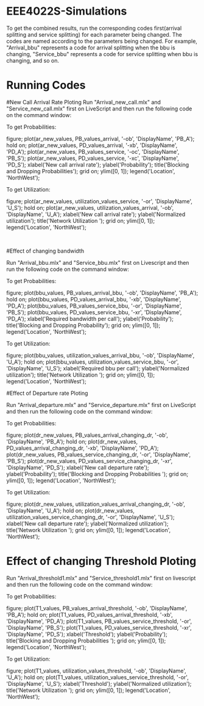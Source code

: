 # EEE4022S-Simulations

To get the combined results, run the corresponding codes first(arrival splitting and service splitting) for each parameter being changed. 
The codes are named according to the parameters being changed. For example, "Arrival_bbu" represents a code for arrival splitting when the bbu is changing, "Service_bbu" represents a code for service splitting when bbu is changing, and so on.

# Running Codes

#New Call Arrival Rate  Ploting 
Run "Arrival_new_call.mlx" and "Service_new_call.mlx" first on LiveScript and then run the following code on the command window:

To get Probabilities:

figure; 
plot(ar_new_values, PB_values_arrival, '-ob', 'DisplayName', 'PB_A'); 
hold on; 
plot(ar_new_values, PD_values_arrival, '-xb', 'DisplayName', 'PD_A'); 
plot(ar_new_values, PB_values_service, '-oc', 'DisplayName', 'PB_S'); 
plot(ar_new_values, PD_values_service, '-xc', 'DisplayName', 'PD_S'); 
xlabel('New call arrival rate'); 
ylabel('Probability'); 
title('Blocking and Dropping Probabilities'); 
grid on; 
ylim([0, 1]); 
legend('Location', 'NorthWest'); 
 

To get Utilization:
 
figure; 
plot(ar_new_values, utilization_values_service, '-or', 'DisplayName', 'U_S'); 
hold on; 
plot(ar_new_values, utilization_values_arrival, '-ob', 'DisplayName', 'U_A'); 
xlabel('New call arrival rate'); 
ylabel('Normalized utilization'); 
title('Network Utilization '); 
grid on; 
ylim([0, 1]); 
legend('Location', 'NorthWest'); 

  

#Effect of changing bandwidth

Run "Arrival_bbu.mlx" and "Service_bbu.mlx" first on Livescript and then run the following code on the command window:

To get Probabilities:

figure; 
plot(bbu_values, PB_values_arrival_bbu, '-ob', 'DisplayName', 'PB_A'); 
hold on; 
plot(bbu_values, PD_values_arrival_bbu, '-xb', 'DisplayName', 'PD_A'); 
plot(bbu_values, PB_values_service_bbu, '-or', 'DisplayName', 'PB_S'); 
plot(bbu_values, PD_values_service_bbu, '-xr', 'DisplayName', 'PD_A'); 
xlabel('Required bandwidth per call'); 
ylabel('Probability'); 
title('Blocking and Dropping Probability'); 
grid on; 
ylim([0, 1]); 
legend('Location', 'NorthWest'); 
 
 

To get Utilization: 

figure; 
plot(bbu_values, utilization_values_arrival_bbu, '-ob', 'DisplayName', 'U_A'); 
hold on; 
plot(bbu_values, utilization_values_service_bbu, '-or', 'DisplayName', 'U_S'); 
xlabel('Required bbu per call'); 
ylabel('Normalized utilization'); 
title('Network Utilization '); 
grid on; 
ylim([0, 1]); 
legend('Location', 'NorthWest'); 

   

#Effect of Departure rate Ploting 

Run "Arrival_departure.mlx" and "Service_departure.mlx" first on LiveScript and then run the following code on the command window:

To get Probabilities:


figure; 
plot(dr_new_values, PB_values_arrival_changing_dr, '-ob', 'DisplayName', 'PB_A'); 
hold on; 
plot(dr_new_values, PD_values_arrival_changing_dr, '-xb', 'DisplayName', 'PD_A'); 
plot(dr_new_values, PB_values_service_changing_dr, '-or', 'DisplayName', 'PB_S'); 
plot(dr_new_values, PD_values_service_changing_dr, '-xr', 'DisplayName', 'PD_S'); 
xlabel('New call departure rate'); 
ylabel('Probability'); 
title('Blocking and Dropping Probabilities '); 
grid on; 
ylim([0, 1]); 
legend('Location', 'NorthWest'); 


To get Utilization:

figure; 
plot(dr_new_values, utilization_values_arrival_changing_dr, '-ob', 'DisplayName', 'U_A'); 
hold on; 
plot(dr_new_values, utilization_values_service_changing_dr, '-or', 'DisplayName', 'U_S'); 
xlabel('New call departure rate'); 
ylabel('Normalized utilization'); 
title('Network Utilization '); 
grid on; 
ylim([0, 1]); 
legend('Location', 'NorthWest'); 



# Effect of changing Threshold Ploting 

Run "Arrival_threshold1.mlx" and "Service_threshold1.mlx" first on livescript and then run the following code on the command window:


To get Probabilities:
 
figure; 
plot(T1_values, PB_values_arrival_threshold, '-ob', 'DisplayName', 'PB_A'); 
hold on; 
plot(T1_values, PD_values_arrival_threshold, '-xb', 'DisplayName', 'PD_A'); 
plot(T1_values, PB_values_service_threshold, '-or', 'DisplayName', 'PB_S'); 
plot(T1_values, PD_values_service_threshold, '-xr', 'DisplayName', 'PD_S'); 
xlabel('Threshold'); 
ylabel('Probability'); 
title('Blocking and Dropping Probabilities '); 
grid on; 
ylim([0, 1]); 
legend('Location', 'NorthWest'); 

 
To get Utilization:

figure; 
plot(T1_values, utilization_values_threshold, '-ob', 'DisplayName', 'U_A'); 
hold on; 
plot(T1_values, utilization_values_service_threshold, '-or', 'DisplayName', 'U_S'); 
xlabel('Threshold'); 
ylabel('Normalized utilization'); 
title('Network Utilization '); 
grid on; 
ylim([0, 1]); 
legend('Location', 'NorthWest'); 
